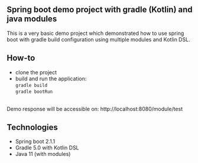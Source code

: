 ## Spring boot demo project with gradle (Kotlin) and java modules
This is a very basic demo project which demonstrated how to use spring boot with gradle build configuration using multiple modules and Kotlin DSL. 

## How-to
* clone the project
* build and run the application:<br/>
`gradle build`<br/>
`gradle bootRun`<br/><br/>

Demo response will be accessible on: http://localhost:8080/module/test

## Technologies
* Spring boot 2.1.1
* Gradle 5.0 with Kotlin DSL
* Java 11 (with modules)
